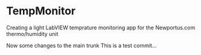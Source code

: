 # TempMonitor
Creating a light LabVIEW temprature monitoring app for the Newportus.com thermo/humidity unit

Now some changes to the main trunk
This is a test commit...
